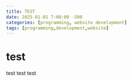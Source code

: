```yaml
---
title: TEST
date: 2025-01-01 7:00:00 -500
categories: [programming, website development]
tags: [programming,development,website]
---
```


# test

test test test